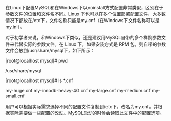 

在Linux下配置MySQL和在Windows下以noinstall方式配置非常类似，区别在于参数文件的位置和文件名不同。Linux 下也可以在多个位置部署配置文件，大多数情况下都放在/etc下，文件名称只能是my.cnf（在Windows下文件名称可以是my.ini）。

对于初学者来说，和Windows下类似，还是建议用MySQL自带的多个样例参数文件来代替实际的参数文件。在 Linux 下，如果安装方式是 RPM 包，则自带的参数文件会放到/usr/share/mysql下，如下所示：

[root@localhost mysql]# pwd

/usr/share/mysql

[root@localhost mysql]# ls *.cnf

my-huge.cnf my-innodb-heavy-4G.cnf my-large.cnf my-medium.cnf my-small.cnf

用户可以根据实际需求选择不同的配置文件复制到/etc下，改名为my.cnf，并根据实际需要做一些配置的改动。MySQL启动的时候会读取此文件中的配置选项。



